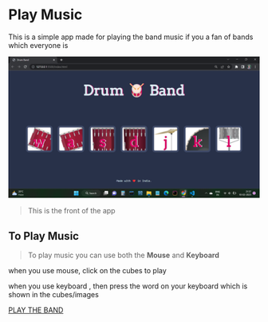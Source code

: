 # Play Music

This is a simple app made for playing the band music if you a fan of bands which everyone is

![music](<images/Screenshot%20(4).png>)

> This is the front of the app

## To Play Music

> To play music you can use both the **Mouse** and **Keyboard**

when you use mouse, click on the cubes to play

when you use keyboard , then press the word on your keyboard which is shown in the cubes/images

[PLAY THE BAND](https://sinhaniik.github.io/music_band/)
